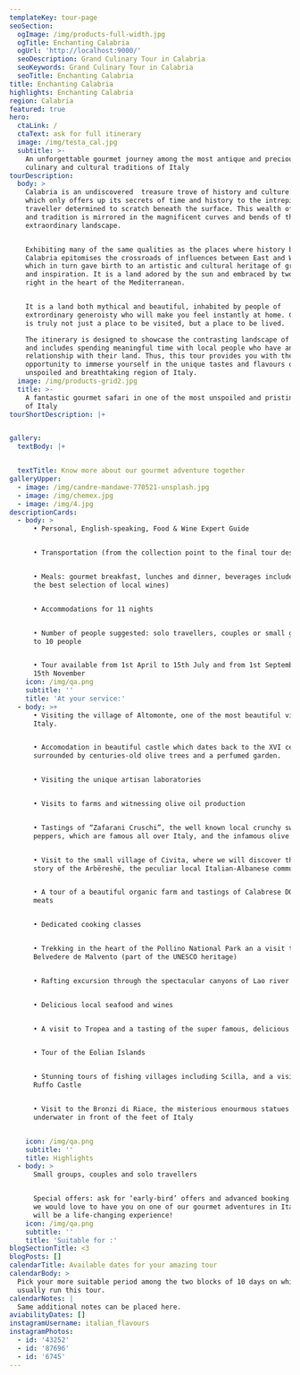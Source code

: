```yaml
---
templateKey: tour-page
seoSection:
  ogImage: /img/products-full-width.jpg
  ogTitle: Enchanting Calabria
  ogUrl: 'http://localhost:9000/'
  seoDescription: Grand Culinary Tour in Calabria
  seoKeywords: Grand Culinary Tour in Calabria
  seoTitle: Enchanting Calabria
title: Enchanting Calabria
highlights: Enchanting Calabria
region: Calabria
featured: true
hero:
  ctaLink: /
  ctaText: ask for full itinerary
  image: /img/testa_cal.jpg
  subtitle: >-
    An unforgettable gourmet journey among the most antique and precious
    culinary and cultural traditions of Italy
tourDescription:
  body: >
    Calabria is an undiscovered  treasure trove of history and culture: a place
    which only offers up its secrets of time and history to the intrepid
    traveller determined to scratch beneath the surface. This wealth of history
    and tradition is mirrored in the magnificent curves and bends of the
    extraordinary landscape. 


    Exhibiting many of the same qualities as the places where history began,
    Calabria epitomises the crossroads of influences between East and West,
    which in turn gave birth to an artistic and cultural heritage of great charm
    and inspiration. It is a land adored by the sun and embraced by two seas,
    right in the heart of the Mediterranean. 


    It is a land both mythical and beautiful, inhabited by people of
    extrordinary generoisty who will make you feel instantly at home. Calabria
    is truly not just a place to be visited, but a place to be lived. 

    The itinerary is designed to showcase the contrasting landscape of Calabria,
    and includes spending meaningful time with local people who have an intimate
    relationship with their land. Thus, this tour provides you with the
    opportunity to immerse yourself in the unique tastes and flavours of an
    unspoiled and breathtaking region of Italy.
  image: /img/products-grid2.jpg
  title: >-
    A fantastic gourmet safari in one of the most unspoiled and pristine regions
    of Italy
tourShortDescription: |+


gallery:
  textBody: |+


  textTitle: Know more about our gourmet adventure together
galleryUpper:
  - image: /img/candre-mandawe-770521-unsplash.jpg
  - image: /img/chemex.jpg
  - image: /img/4.jpg
descriptionCards:
  - body: >
      • Personal, English-speaking, Food & Wine Expert Guide 


      • Transportation (from the collection point to the final tour destination)


      • Meals: gourmet breakfast, lunches and dinner, beverages included (with
      the best selection of local wines)


      • Accommodations for 11 nights


      • Number of people suggested: solo travellers, couples or small groups up
      to 10 people


      • Tour available from 1st April to 15th July and from 1st September to
      15th November
    icon: /img/qa.png
    subtitle: ''
    title: 'At your service:'
  - body: >+
      • Visiting the village of Altomonte, one of the most beautiful villages of
      Italy. 


      • Accomodation in beautiful castle which dates back to the XVI century,
      surrounded by centuries-old olive trees and a perfumed garden. 


      • Visiting the unique artisan laboratories


      • Visits to farms and witnessing olive oil production


      • Tastings of “Zafarani Cruschi”, the well known local crunchy sweet
      peppers, which are famous all over Italy, and the infamous olive oil.


      • Visit to the small village of Civita, where we will discover the ancient
      story of the Arbëreshë, the peculiar local Italian-Albanese community


      • A tour of a beautiful organic farm and tastings of Calabrese DOP cured
      meats


      • Dedicated cooking classes 


      • Trekking in the heart of the Pollino National Park an a visit to
      Belvedere de Malvento (part of the UNESCO heritage)


      • Rafting excursion through the spectacular canyons of Lao river 


      • Delicious local seafood and wines


      • A visit to Tropea and a tasting of the super famous, delicious onion


      • Tour of the Eolian Islands


      • Stunning tours of fishing villages including Scilla, and a visit to
      Ruffo Castle


      • Visit to the Bronzi di Riace, the misterious enourmous statues found
      underwater in front of the feet of Italy 


    icon: /img/qa.png
    subtitle: ''
    title: Highlights
  - body: >
      Small groups, couples and solo travellers


      Special offers: ask for ‘early-bird’ offers and advanced booking offers,
      we would love to have you on one of our gourmet adventures in Italy, it
      will be a life-changing experience!
    icon: /img/qa.png
    subtitle: ''
    title: 'Suitable for :'
blogSectionTitle: <3
blogPosts: []
calendarTitle: Available dates for your amazing tour
calendarBody: >
  Pick your more suitable period among the two blocks of 10 days on which I
  usually run this tour.
calendarNotes: |
  Same additional notes can be placed here.
aviabilityDates: []
instagramUsername: italian_flavours
instagramPhotos:
  - id: '43252'
  - id: '87696'
  - id: '6745'
---
```



